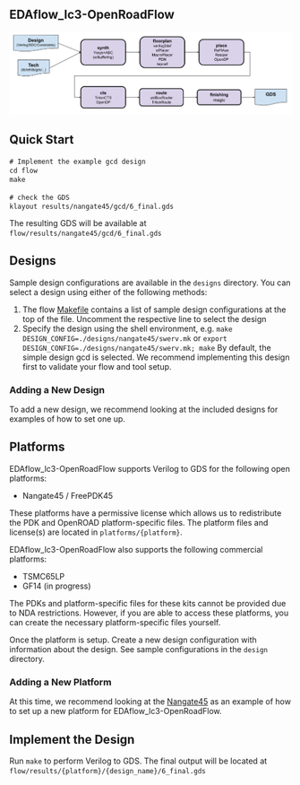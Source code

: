 
## EDAflow_lc3-OpenRoadFlow
![alt text](docs/flow.png "flow")

## Quick Start
```
# Implement the example gcd design
cd flow
make

# check the GDS
klayout results/nangate45/gcd/6_final.gds
```
The resulting GDS will be available at `flow/results/nangate45/gcd/6_final.gds`

## Designs
Sample design configurations are available in the `designs` directory. You can
select a design using either of the following methods:
1. The flow [Makefile](Makefile) contains a list of sample design configurations
   at the top of the file. Uncomment the respective line to select the design
2. Specify the design using the shell environment, e.g.
   `make DESIGN_CONFIG=./designs/nangate45/swerv.mk` or
   `export DESIGN_CONFIG=./designs/nangate45/swerv.mk; make`
By default, the simple design gcd is selected. We recommend implementing this
design first to validate your flow and tool setup.

### Adding a New Design
To add a new design, we recommend looking at the included designs for examples
of how to set one up.

## Platforms
EDAflow_lc3-OpenRoadFlow supports Verilog to GDS for the following open platforms:
* Nangate45 / FreePDK45

These platforms have a permissive license which allows us to redistribute the
PDK and OpenROAD platform-specific files. The platform files and license(s) are
located in `platforms/{platform}`.

EDAflow_lc3-OpenRoadFlow also supports the following commercial platforms:
* TSMC65LP
* GF14 (in progress)

The PDKs and platform-specific files for these kits cannot be provided due to
NDA restrictions. However, if you are able to access these platforms, you can
create the necessary platform-specific files yourself.

Once the platform is setup. Create a new design configuration with information
about the design. See sample configurations in the `design` directory.


### Adding a New Platform
At this time, we recommend looking at the [Nangate45](platforms/nangate45) as an
example of how to set up a new platform for EDAflow_lc3-OpenRoadFlow.

## Implement the Design
Run `make` to perform Verilog to GDS. The final output will be located at
`flow/results/{platform}/{design_name}/6_final.gds`
